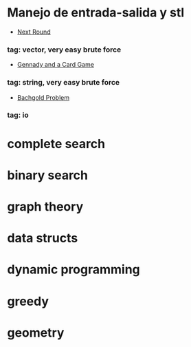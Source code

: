 # Manejo de entrada-salida y stl

- [Next Round](https://codeforces.com/problemset/problem/158/A)

### tag: vector, very easy brute force

- [Gennady and a Card Game](https://codeforces.com/problemset/problem/1097/A)

### tag: string, very easy brute force 

- [Bachgold Problem](https://codeforces.com/problemset/problem/749/A)

### tag: io





# complete search

# binary search

# graph theory

# data structs

# dynamic programming

# greedy

# geometry
